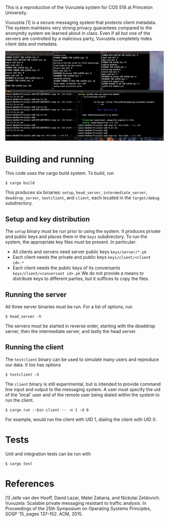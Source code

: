 This is a reproduction of the Vuvuzela system for COS 518 at Princeton University.

Vuvuzela [1] is a secure messaging system that protects client metadata. The system maintains very strong privacy guarantees compared to the anonymity system we learned about in class. Even if all but one of the servers are controlled by a malicious party, Vuvuzela completely hides client data and metadata.

![Screenshot](figures/conv.gif)



# Building and running
This code uses the cargo build system. To build, run
```
$ cargo build
```
This produces six binaries: `setup`, `head_server`, `intermediate_server`, `deaddrop_server`, `testclient`, and `client`, each located in the `target/debug` subdirectory.

## Setup and key distribution
The `setup` binary must be run prior to using the system. It produces private and public keys and places them in the `keys` subdirectory. To run the system, the appropriate key files must be present. In particular:
* All clients and servers need server public keys `keys/server/*.pk`
* Each client needs the private and public keys `keys/client/<client id>.*`
* Each client needs the public keys of its conversants `keys/client/<conversant id>.pk`
We do not provide a means to distribute keys to different parties, but it suffices to copy the files.

## Running the server
All three server binaries must be run. For a list of options, run
```
$ head_server -h
```

The servers must be started in reverse order, starting with the deaddrop server, then the intermediate server, and lastly the head server.

## Running the client
The `testclient` binary can be used to simulate many users and reproduce our data. It too has options
```
$ testclient -h
```
The `client` binary is still experimental, but is intended to provide command line input and output to the messaging system. A user must specify the uid of the 'local' user and of the remote user being dialed within the system to run the client.

```
$ cargo run --bin client -- -n 1 -d 0
```

For example, would run the client with UID 1, dialing the client with UID 0.

# Tests
Unit and integration tests can be run with
```
$ cargo test
```

# References

[1] Jelle van den Hooff, David Lazar, Matei Zaharia, and Nickolai Zeldovich. Vuvuzela: Scalable private messaging resistant to traffic analysis. In Proceedings of the 25th Symposium on Operating Systems Principles, SOSP ’15, pages 137–152. ACM, 2015.

